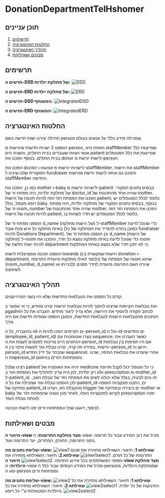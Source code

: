 # DonationDepartmentTelHshomer
## תוכן עניינים
1. [תרשימים](#תרשימים)
2. [החלטות האינטגרציה](#החלטות_האינטגרציה)
4. [תהליך האינטגרציה](#תהליך_האינטגרציה)
5. [מבטים ושאילתות](#מבטים_ושאילתות)

## תרשימים
**תרשים ה-DSD של מחלקת יולדות:**
![DSD](https://raw.githubusercontent.com/noa-rat/DonationDepartmentTelHashomer/main/שלב%20ג/DSD.png)

**תרשים ה-ERD של מחלקת יולדות:**
![ERD](https://raw.githubusercontent.com/noa-rat/DonationDepartmentTelHashomer/main/שלב%20ג/ERD.png)

**תרשים ה-DSD המשותף:**
![IntegratedDSD](https://raw.githubusercontent.com/noa-rat/DonationDepartmentTelHashomer/main/שלב%20ג/IntegratedDSD.png)

**תרשים ה-ERD המשותף:**
![IntegratedERD](https://raw.githubusercontent.com/noa-rat/DonationDepartmentTelHashomer/main/שלב%20ג/IntegratedERD.png)

## החלטות האינטגרציה
תחילה יצירנו ישות חדשה בשם person שמכילה מידע כללי על אנשים בעולם.

הוספנו 2 ישויות חדשות שיורשות מ-person, האחת היא staffMember שמייצגת כלל אנשי הצוות שעובדים בבית החולים, והשניה היא patient שמייצגת את כלל המטופלים בבית החולים. בנוסף הפכנו את donor לישות יורשת מ-person.

הפכנו את doctor ו-nurse לישויות יורשות מ-staffMember. את הישות staffMember המקורית שלנו שינינו ל-fundraiser והפכנו גם אותה לישות יורשת מהישות staffMember החדשה.

כמו כן, הפכנו את mother ו-baby לישויות יורשות מ-patient.
בבסיס נתונים המקורי של מחלקת יולדות, היה מפתח זר של doctor_id שהיה אחד מהתכונות של mother. הפכנו את המפתח הזר הזה להיות תכונה של הישות patient, כלומר לכלל המטופלים יש רופא מטפל, כולל baby.
בנוסף, בבסיס נתונים המקורי של מחלקת יולדות, היה מפתח זר של room_number שהיה אחד מהתכונות של mother. הפכנו את המפתח הזר הזה להיות תכונה של הישות patient, כלומר לכלל המטופלים יש חדר לשהות בו. 

הוספנו מפתח זר של d_name (של הישות מחלקה) ל-staffMember כדי שנוכל לדעת באיזה מחלקה כל איש צוות עובד (כמובן בחרנו להגדיר את המחלקה של כל fundraiser להיות Donations Department).
וכן הוספנו מפתח זר של d_name (של הישות מחלקה) ל-room כדי שנוכל לדעת באיזה מחלקה נמצא כל חדר, והפכנו את room להיות ישות חלשה של department כי לא יתכן חדר שלא נמצא באחת המחלקות.

הוספנו תכונה אופציונלית לישות towards (הישות שמקשרת בין donation ו-department, כלומר לאילו מחלקות מיועדת התרומה) של המפתח של room שהוא (room_number, d_name) שיורה האם התרומה מיועדת לחדר מסוים (לבנייתו או לשיפוצו).

## תהליך האינטגרציה
קודם כל הוספנו את הטבלאות החדשות שלא היו בשני הפרוייקטים.

את טבלאות הקיימות שרצינו להפוך להיות טבלאות יורשות יצרנו מחדש, כי אי אפשר ב-pgadmin לכתוב פקודה להוסיף את הירושה, אלא צריך ליצור מחדש. העברנו את כל הנתונים מהטבלאות הישנות לטבלאות החדשות, וכמובן הוספנו עמודות חדשות אם היה צורך.

בהעברה, כל ה-id-ים הקיימים הפכו להיות ה-person_id וכל ה-id-ים החדשים (employee_id, patient_id) נוצרו אוטומטית עם sequence. כאשר העברנו את הנתונים היינו צריכות לפעמים לשנות את ה-person_id אם היו חפיפות בין טבלאות יורשות. במידה וזה קרה, יצרנו טבלת עזר לעשות מיפוי בין ה-person_id הישן וה-person_id החדש (שנבחר על ידי sequence). אחרי שיצרנו את טבלאות המיפוי, שנינו את הperson_id והמפתחות הזרים בהתאם.

רצינו שלכל patient יהיה את האופציה של medicine כי כל מטופל יכול לקבל תרופה ולא רק יולדות, לכן היה צריך להחליף את המפתח הזר ב-prescription מ-mother_id ל-patient_id. זה גרם לבעיה, בגלל שלא יכולנו לשים את המפתח הזר של טבלת האב, לכן הוספנו טבלת עזר שמכילה את כל ה-patient_id-ים, כתבנו פונקציות הוספה ומחיקה של patient_id מהטבלה הזו, ויצרנו trigger-ים ביצירה ובמחיקה של mother או baby לקרוא לפונקציות האלו. לאחר מכן עשינו שהמפתח הזר של prescription יפנה לאותה טבלת העזר.

לבסוף, דאגנו שכל המפתחות זרים יפנו לישות הנכונה.    

## מבטים ושאילתות
**תיאור ה-view מצד מחלקת התרומות:** ה-view מכיל את רוב המידע עבור כל תרומה: נתוני התרומה, התורם, המתרים, יעד התרומה ועוד.

**שליפת נתונים מה-view:**
![view1](https://raw.githubusercontent.com/noa-rat/DonationDepartmentTelHashomer/main/שלב%20ג/view1.png)
**שאילתא 1:**
תיאור: השאילתא מחזירה את סכום התרומות של כל תורם.
![view1select1](https://raw.githubusercontent.com/noa-rat/DonationDepartmentTelHashomer/main/שלב%20ג/view1select1.png)
**שאילתא 2:**
תיאור: השאילתא מחזירה את מספר המשתתפים בכל אירוע התרמה.
![view1select2](https://raw.githubusercontent.com/noa-rat/DonationDepartmentTelHashomer/main/שלב%20ג/view1select2.png)
**תיאור ה-view מצד מחלקת היולדות:** ה-view מכיל את המידע הבסיסי עבור כלל ה-persons שממחלקת היולדות, סוג ה-person ומפתחות זרים.

**שליפת נתונים מה-view:**
![view2](https://raw.githubusercontent.com/noa-rat/DonationDepartmentTelHashomer/main/שלב%20ג/view2.png)
**שאילתא 1:**
תיאור: השאילתא מחזירה את כל התינוקות של כל יולדת.
![view2select1](https://raw.githubusercontent.com/noa-rat/DonationDepartmentTelHashomer/main/שלב%20ג/view2select1.png)
**שאילתא 2:**
תיאור: השאילתא מחזירה את כל היולדות המטופלות ע"י כל רופא.
![view2select2](https://raw.githubusercontent.com/noa-rat/DonationDepartmentTelHashomer/main/שלב%20ג/view2select2.png)
